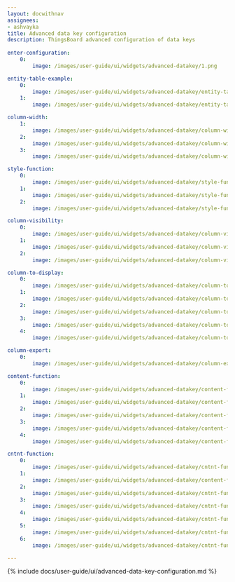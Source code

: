 ```yaml
---
layout: docwithnav
assignees:
- ashvayka
title: Advanced data key configuration
description: ThingsBoard advanced configuration of data keys
  
enter-configuration:
    0:
        image: /images/user-guide/ui/widgets/advanced-datakey/1.png

entity-table-example:
    0:
        image: /images/user-guide/ui/widgets/advanced-datakey/entity-table-example.png
    1:
        image: /images/user-guide/ui/widgets/advanced-datakey/entity-table-example-1.png

column-width:
    1:
        image: /images/user-guide/ui/widgets/advanced-datakey/column-width.png
    2:
        image: /images/user-guide/ui/widgets/advanced-datakey/column-width-1.png
    3:
        image: /images/user-guide/ui/widgets/advanced-datakey/column-width-2.png

style-function:
    0:
        image: /images/user-guide/ui/widgets/advanced-datakey/style-function.png
    1:
        image: /images/user-guide/ui/widgets/advanced-datakey/style-function-1.png
    2:
        image: /images/user-guide/ui/widgets/advanced-datakey/style-function-2.png

column-visibility:
    0:
        image: /images/user-guide/ui/widgets/advanced-datakey/column-visibility.png
    1:
        image: /images/user-guide/ui/widgets/advanced-datakey/column-visibility-1.png
    2:
        image: /images/user-guide/ui/widgets/advanced-datakey/column-visibility-2.png

column-to-display:
    0:
        image: /images/user-guide/ui/widgets/advanced-datakey/column-to-display.png
    1:
        image: /images/user-guide/ui/widgets/advanced-datakey/column-to-display-1.png
    2:
        image: /images/user-guide/ui/widgets/advanced-datakey/column-to-display-2.png
    3:
        image: /images/user-guide/ui/widgets/advanced-datakey/column-to-display-3.png
    4:
        image: /images/user-guide/ui/widgets/advanced-datakey/column-to-display-4.png

column-export:
    0:
        image: /images/user-guide/ui/widgets/advanced-datakey/column-export.png

content-function:
    0:
        image: /images/user-guide/ui/widgets/advanced-datakey/content-function.png
    1:
        image: /images/user-guide/ui/widgets/advanced-datakey/content-function-1.png
    2:
        image: /images/user-guide/ui/widgets/advanced-datakey/content-function-2.png
    3:
        image: /images/user-guide/ui/widgets/advanced-datakey/content-function-3.png
    4:
        image: /images/user-guide/ui/widgets/advanced-datakey/content-function-4.png

cntnt-function:
    0:
        image: /images/user-guide/ui/widgets/advanced-datakey/cntnt-function.png
    1:
        image: /images/user-guide/ui/widgets/advanced-datakey/content-function-1.png
    2:
        image: /images/user-guide/ui/widgets/advanced-datakey/cntnt-function-0.png
    3:
        image: /images/user-guide/ui/widgets/advanced-datakey/cntnt-function-1.png
    4:
        image: /images/user-guide/ui/widgets/advanced-datakey/cntnt-function-2.png
    5:
        image: /images/user-guide/ui/widgets/advanced-datakey/cntnt-function-3.png
    6:
        image: /images/user-guide/ui/widgets/advanced-datakey/cntnt-function-4.png

---
```


{% include docs/user-guide/ui/advanced-data-key-configuration.md %}